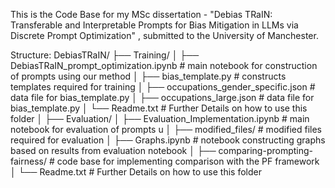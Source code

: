 This is the Code Base for my MSc dissertation - "Debias TRaIN: Transferable and Interpretable Prompts for Bias Mitigation in LLMs via Discrete Prompt Optimization" , submitted to the University of Manchester.

Structure:
DebiasTRaIN/
├── Training/
│   ├── DebiasTRaIN_prompt_optimization.ipynb   # main notebook for construction of prompts using our method
│   ├── bias_template.py   # constructs templates required for training
│   ├── occupations_gender_specific.json        # data file for bias_template.py
│   ├── occupations_large.json                  # data file for bias_template.py
│   └── Readme.txt                              # Further Details on how to use this folder
│ 
├── Evaluation/
│   ├── Evaluation_Implementation.ipynb         # main notebook for evaluation of prompts u
│   ├── modified_files/                         # modified files required for evaluation
│   ├── Graphs.ipynb                            # notebook constructing graphs based on results from evaluation notebook
│   ├── comparing-prompting-fairness/           # code base for implementing comparison with the PF framework
│   └── Readme.txt                              # Further Details on how to use this folder
